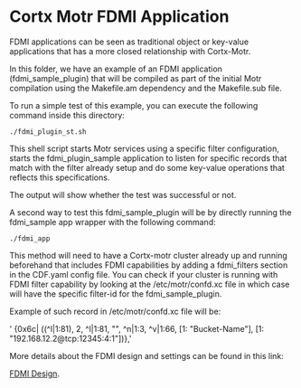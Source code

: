 # Cortx Motr FDMI Application 

FDMI applications can be seen as traditional object or key-value applications that has a more closed relationship with Cortx-Motr. 

In this folder, we have an example of an FDMI application (fdmi_sample_plugin) that will be compiled as part of the initial Motr compilation using the Makefile.am dependency and the Makefile.sub file.

To run a simple test of this example, you can execute the following command inside this directory:

`./fdmi_plugin_st.sh`

This shell script starts Motr services using a specific filter configuration, starts the fdmi_plugin_sample application to listen for specific records that match with the filter already setup and do some key-value operations that reflects this specifications. 

The output will show whether the test was successful or not. 

A second way to test this fdmi_sample_plugin will be by directly running the fdmi_sample app wrapper with the following command:

`./fdmi_app`

This method will need to have a Cortx-motr cluster already up and running beforehand that includes FDMI capabilities by adding a fdmi_filters section in the CDF.yaml config file. 
You can check if your cluster is running with FDMI filter capability by looking at the /etc/motr/confd.xc file in which case will have the specific filter-id for the fdmi_sample_plugin. 

Example of such record in /etc/motr/confd.xc file will be:

' {0x6c| ((^l|1:81), 2, ^l|1:81, "", ^n|1:3, ^v|1:66, [1: "Bucket-Name"], [1: "192.168.12.2@tcp:12345:4:1"])},'

More details about the FDMI design and settings can be found in this link: 

[FDMI Design](https://github.com/Seagate/cortx-motr/blob/main/fdmi/fdmi.c).





